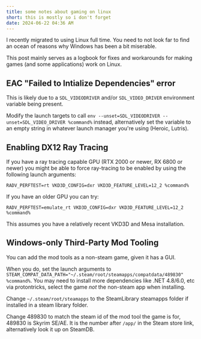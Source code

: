 ```yaml
---
title: some notes about gaming on linux
short: this is mostly so i don't forget
date: 2024-06-22 04:36 AM
---
```


I recently migrated to using Linux full time.
You need to not look far to find an ocean of reasons why Windows has been a bit miserable.

This post mainly serves as a logbook for fixes and workarounds for making games (and some applications) work on Linux.

## EAC "Failed to Intialize Dependencies" error

This is likely due to a `SDL_VIDEODRIVER` and/or `SDL_VIDEO_DRIVER` environment variable being present.

Modify the launch targets to call `env --unset=SDL_VIDEODRIVER --unset=SDL_VIDEO_DRIVER %command%` instead,
alternatively set the variable to an empty string in whatever launch manager you're using (Heroic, Lutris).

## Enabling DX12 Ray Tracing

If you have a ray tracing capable GPU (RTX 2000 or newer, RX 6800 or newer)
you might be able to force ray-tracing to be enabled by using the following launch arguments:

`RADV_PERFTEST=rt VKD3D_CONFIG=dxr VKD3D_FEATURE_LEVEL=12_2 %command%`

If you have an older GPU you can try:

`RADV_PERFTEST=emulate_rt VKD3D_CONFIG=dxr VKD3D_FEATURE_LEVEL=12_2 %command%`

This assumes you have a relatively recent VKD3D and Mesa installation.

## Windows-only Third-Party Mod Tooling

You can add the mod tools as a non-steam game, given it has a GUI.

When you do, set the launch arguments to `STEAM_COMPAT_DATA_PATH="~/.steam/root/steamapps/compatdata/489830" %command%`.
You may need to install more dependencies like .NET 4.8/6.0, etc via protontricks, select the game *not* the non-steam app when installing.

Change `~/.steam/root/steamapps` to the SteamLibrary steamapps folder if installed in a steam library folder.

Change 489830 to match the steam id of the mod tool the game is for, 489830 is Skyrim SE/AE.
It is the number after `/app/` in the Steam store link, alternatively look it up on SteamDB.
